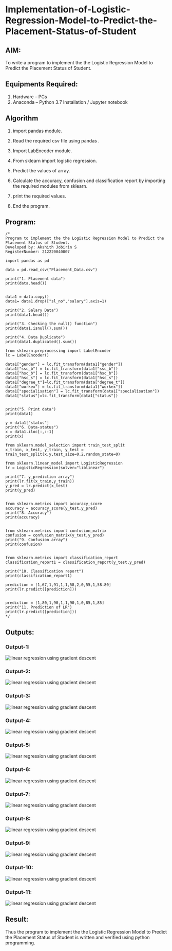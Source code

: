 # Implementation-of-Logistic-Regression-Model-to-Predict-the-Placement-Status-of-Student

## AIM:
To write a program to implement the the Logistic Regression Model to Predict the Placement Status of Student.

## Equipments Required:
1. Hardware – PCs
2. Anaconda – Python 3.7 Installation / Jupyter notebook

## Algorithm
1. import pandas module.

2. Read the required csv file using pandas . 

3. Import LabEncoder module.

4. From sklearn import logistic regression.

5. Predict the values of array.

6. Calculate the accuracy, confusion and classification report by importing the required modules from sklearn.

7. print the required values.

8. End the program.
 

## Program:
```
/*
Program to implement the the Logistic Regression Model to Predict the Placement Status of Student.
Developed by: Akshith Jobirin S
RegisterNumber: 212220040007

import pandas as pd

data = pd.read_csv("Placement_Data.csv")

print("1. Placement data")
print(data.head())


data1 = data.copy()
data1= data1.drop(["sl_no","salary"],axis=1)

print("2. Salary Data")
print(data1.head())

print("3. Checking the null() function")
print(data1.isnull().sum())

print("4. Data Duplicate")
print(data1.duplicated().sum())

from sklearn.preprocessing import LabelEncoder
lc = LabelEncoder()

data1["gender"] = lc.fit_transform(data1["gender"])
data1["ssc_b"] = lc.fit_transform(data1["ssc_b"])
data1["hsc_b"] = lc.fit_transform(data1["hsc_b"])
data1["hsc_s"] = lc.fit_transform(data1["hsc_s"])
data1["degree_t"]=lc.fit_transform(data["degree_t"])
data1["workex"] = lc.fit_transform(data1["workex"])
data1["specialisation"] = lc.fit_transform(data1["specialisation"])
data1["status"]=lc.fit_transform(data1["status"])


print("5. Print data")
print(data1)

y = data1["status"]
print("6. Data-status")
x = data1.iloc[:,:-1]
print(x)

from sklearn.model_selection import train_test_split
x_train, x_test, y_train, y_test = train_test_split(x,y,test_size=0.2,random_state=0)

from sklearn.linear_model import LogisticRegression
lr = LogisticRegression(solver="liblinear")

print("7. y_prediction array")
print(lr.fit(x_train,y_train))
y_pred = lr.predict(x_test)
print(y_pred)


from sklearn.metrics import accuracy_score
accuracy = accuracy_score(y_test,y_pred)
print("8. Accuracy")
print(accuracy)


from sklearn.metrics import confusion_matrix
confusion = confusion_matrix(y_test,y_pred)
print("9. Confusion array")
print(confusion)


from sklearn.metrics import classification_report
classification_report1 = classification_report(y_test,y_pred)

print("10. Classification report")
print(classification_report1)

prediction = [1,67,1,91,1,1,58,2,0,55,1,58.80]
print(lr.predict([prediction])) 


prediction = [1,80,1,90,1,1,90,1,0,85,1,85]
print("11. Prediction of LR")
print(lr.predict([prediction]))
*/
```

## Outputs:
### Output-1:
![linear regression using gradient descent](Output1.png)
### Output-2:
![linear regression using gradient descent](Output2.png)
### Output-3:
![linear regression using gradient descent](Output3.png)
### Output-4:
![linear regression using gradient descent](Output4.png)
### Output-5:
![linear regression using gradient descent](Output5.png)
### Output-6:
![linear regression using gradient descent](Output6.png)
### Output-7:
![linear regression using gradient descent](Output7.png)
### Output-8:
![linear regression using gradient descent](Output8.png)
### Output-9:
![linear regression using gradient descent](Output9.png)
### Output-10:
![linear regression using gradient descent](Output10.png)
### Output-11:
![linear regression using gradient descent](Output11.png)


## Result:
Thus the program to implement the the Logistic Regression Model to Predict the Placement Status of Student is written and verified using python programming.
